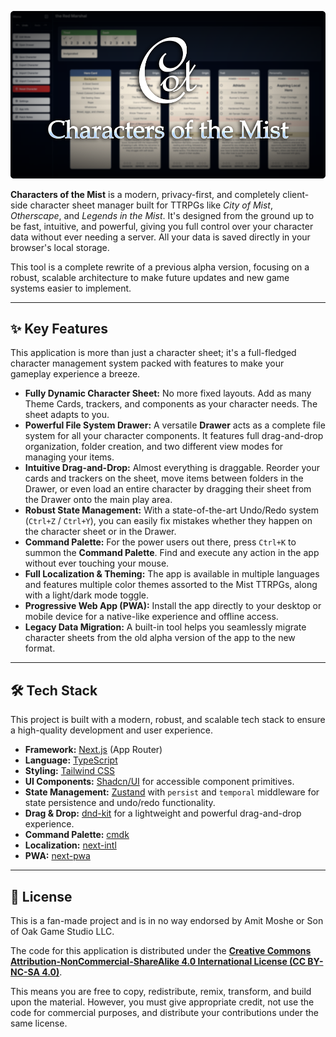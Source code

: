 ![Characters of the Mist Header](./assets/banner.png)

**Characters of the Mist** is a modern, privacy-first, and completely client-side character sheet manager built for TTRPGs like *City of Mist*, *Otherscape*, and *Legends in the Mist*.  It's designed from the ground up to be fast, intuitive, and powerful, giving you full control over your character data without ever needing a server.  All your data is saved directly in your browser's local storage. 

This tool is a complete rewrite of a previous alpha version, focusing on a robust, scalable architecture to make future updates and new game systems easier to implement. 

---
## ✨ Key Features

This application is more than just a character sheet; it's a full-fledged character management system packed with features to make your gameplay experience a breeze.

* **Fully Dynamic Character Sheet:** No more fixed layouts. Add as many Theme Cards, trackers, and components as your character needs. The sheet adapts to you. 
* **Powerful File System Drawer:** A versatile **Drawer** acts as a complete file system for all your character components.  It features full drag-and-drop organization, folder creation, and two different view modes for managing your items. 
* **Intuitive Drag-and-Drop:** Almost everything is draggable. Reorder your cards and trackers on the sheet, move items between folders in the Drawer, or even load an entire character by dragging their sheet from the Drawer onto the main play area. 
* **Robust State Management:** With a state-of-the-art Undo/Redo system (`Ctrl+Z` / `Ctrl+Y`), you can easily fix mistakes whether they happen on the character sheet or in the Drawer. 
* **Command Palette:** For the power users out there, press `Ctrl+K` to summon the **Command Palette**.  Find and execute any action in the app without ever touching your mouse. 
* **Full Localization & Theming:** The app is available in multiple languages and features multiple color themes assorted to the Mist TTRPGs, along with a light/dark mode toggle. 
* **Progressive Web App (PWA):** Install the app directly to your desktop or mobile device for a native-like experience and offline access. 
* **Legacy Data Migration:** A built-in tool helps you seamlessly migrate character sheets from the old alpha version of the app to the new format. 

---
## 🛠️ Tech Stack

This project is built with a modern, robust, and scalable tech stack to ensure a high-quality development and user experience. 

* **Framework:** [Next.js](https://nextjs.org/) (App Router) 
* **Language:** [TypeScript](https://www.typescriptlang.org/) 
* **Styling:** [Tailwind CSS](https://tailwindcss.com/) 
* **UI Components:** [Shadcn/UI](https://ui.shadcn.com/) for accessible component primitives. 
* **State Management:** [Zustand](https://zustand-demo.pmnd.rs/) with `persist` and `temporal` middleware for state persistence and undo/redo functionality. 
* **Drag & Drop:** [dnd-kit](https://dndkit.com/) for a lightweight and powerful drag-and-drop experience. 
* **Command Palette:** [cmdk](https://cmdk.paco.me/) 
* **Localization:** [next-intl](https://next-intl-docs.vercel.app/) 
* **PWA:** [next-pwa](https://www.npmjs.com/package/next-pwa) 

---
## 📜 License

This is a fan-made project and is in no way endorsed by Amit Moshe or Son of Oak Game Studio LLC.

The code for this application is distributed under the **[Creative Commons Attribution-NonCommercial-ShareAlike 4.0 International License (CC BY-NC-SA 4.0)](http://creativecommons.org/licenses/by-nc-sa/4.0/)**.

This means you are free to copy, redistribute, remix, transform, and build upon the material. However, you must give appropriate credit, not use the code for commercial purposes, and distribute your contributions under the same license.